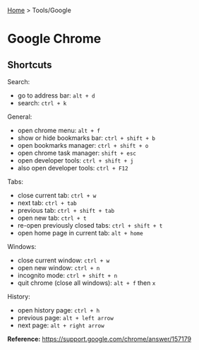 [Home](../../README.md) > Tools/Google

# Google Chrome

## Shortcuts

Search:
- go to address bar: `alt + d`
- search: `ctrl + k`

General:
- open chrome menu: `alt + f`
- show or hide bookmarks bar: `ctrl + shift + b`
- open bookmarks manager: `ctrl + shift + o`
- open chrome task manager: `shift + esc`
- open developer tools: `ctrl + shift + j`
- also open developer tools: `ctrl + F12`


Tabs:
- close current tab: `ctrl + w`
- next tab: `ctrl + tab`
- previous tab: `ctrl + shift + tab`
- open new tab: `ctrl + t`
- re-open previously closed tabs: `ctrl + shift + t`
- open home page in current tab: `alt + home`

Windows:
- close current window: `ctrl + w`
- open new window: `ctrl + n`
- incognito mode: `ctrl + shift + n`
- quit chrome (close all windows): `alt + f` then `x`

History:
- open history page: `ctrl + h`
- previous page: `alt + left arrow`
- next page: `alt + right arrow`

**Reference:** https://support.google.com/chrome/answer/157179
